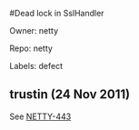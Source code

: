 #Dead lock in SslHandler

Owner: netty

Repo: netty

Labels: defect 

## trustin (24 Nov 2011)

See [NETTY-443](https://issues.jboss.org/browse/NETTY-443)


